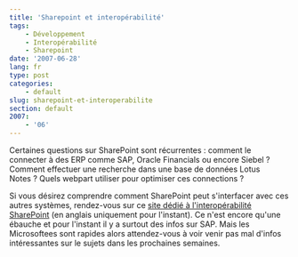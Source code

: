 ```yaml
---
title: 'Sharepoint et interopérabilité'
tags:
    - Développement
    - Interopérabilité
    - Sharepoint
date: '2007-06-28'
lang: fr
type: post
categories:
    - default
slug: sharepoint-et-interoperabilite
section: default
2007:
    - '06'
---
```


Certaines questions sur SharePoint sont récurrentes&nbsp;: comment le connecter à des ERP comme SAP, Oracle Financials ou encore Siebel&nbsp;? Comment effectuer une recherche dans une base de données Lotus Notes&nbsp;? Quels webpart utiliser pour optimiser ces connections&nbsp;?

<!-- more -->

Si vous désirez comprendre comment SharePoint peut s'interfacer avec ces autres systèmes, rendez-vous sur ce [site dédié à l'interopérabilité SharePoint](http://technet.microsoft.com/en-us/library/bb496474.aspx) (en anglais uniquement pour l'instant). Ce n'est encore qu'une ébauche et pour l'instant il y a surtout des infos sur SAP. Mais les Microsoftees sont rapides alors attendez-vous à voir venir pas mal d'infos intéressantes sur le sujets dans les prochaines semaines.